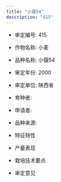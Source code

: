 ```yaml
---
title: "小偃54"
description: "415"
---
```

* 审定编号:  415

*  作物名称:  小麦

*  品种名称:  小偃54

*  审定年份:  2000

*  审定单位:  陕西省

* 育种者:  

*  申请者:  

*  品种来源:  

*  特征特性


*  产量表现


*  栽培技术要点


*  审定意见


